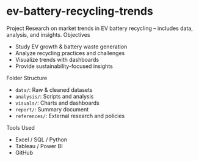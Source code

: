 # ev-battery-recycling-trends
Project Research on market trends in EV battery recycling – includes data, analysis, and insights.
Objectives
- Study EV growth & battery waste generation
- Analyze recycling practices and challenges
- Visualize trends with dashboards
- Provide sustainability-focused insights

Folder Structure
- `data/`: Raw & cleaned datasets
- `analysis/`: Scripts and analysis
- `visuals/`: Charts and dashboards
- `report/`: Summary document
- `references/`: External research and policies

Tools Used
- Excel / SQL / Python
- Tableau / Power BI
- GitHub
